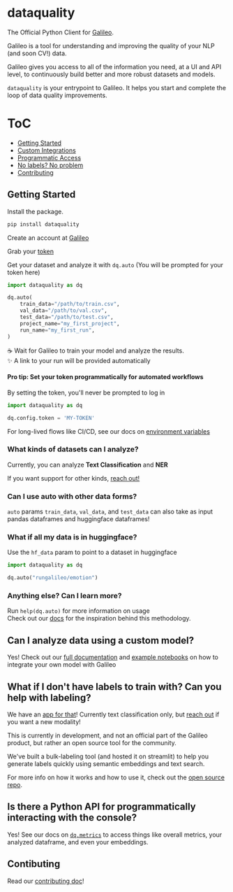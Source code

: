 # dataquality

The Official Python Client for [Galileo](https://rungalileo.io).

Galileo is a tool for understanding and improving the quality of your NLP (and soon CV!) data.

Galileo gives you access to all of the information you need, at a UI and API level, to continuously build better and more robust datasets and models.

`dataquality` is your entrypoint to Galileo. It helps you start and complete the loop of data quality improvements.

# ToC
* [Getting Started](#getting-started)
* [Custom Integrations](#can-i-analyze-data-using-a-custom-model)
* [Programmatic Access](#is-there-a-python-api-for-programmatically-interacting-with-the-console)
* [No labels? No problem](#what-if-i-dont-have-labels-to-train-with-can-you-help-with-labeling)
* [Contributing](#contibuting)

## Getting Started

Install the package.
```sh
pip install dataquality
```

Create an account at [Galileo](https://console.cloud.rungalileo.io/sign-up)

Grab your [token](https://console.cloud.rungalileo.io/get-token)

Get your dataset and analyze it with `dq.auto`
(You will be prompted for your token here)
```python
import dataquality as dq

dq.auto(
    train_data="/path/to/train.csv",
    val_data="/path/to/val.csv",
    test_data="/path/to/test.csv",
    project_name="my_first_project",
    run_name="my_first_run",
)
```

☕️ Wait for Galileo to train your model and analyze the results.  
✨ A link to your run will be provided automatically

#### Pro tip: Set your token programmatically for automated workflows
By setting the token, you'll never be prompted to log in
```python
import dataquality as dq

dq.config.token = 'MY-TOKEN'
```
For long-lived flows like CI/CD, see our docs on [environment variables](https://rungalileo.gitbook.io/galileo/python-library-api/environment-variables)

### What kinds of datasets can I analyze?
Currently, you can analyze **Text Classification** and **NER**

If you want support for other kinds, [reach out!](https://github.com/rungalileo/dataquality/issues/new?assignees=ben-epstein&labels=enhancement&template=feature.md&title=%5BFEATURE%5D)

### Can I use auto with other data forms?
`auto` params `train_data`, `val_data`, and `test_data` can also take as input pandas dataframes and huggingface dataframes!

### What if all my data is in huggingface?
Use the `hf_data` param to point to a dataset in huggingface
```python
import dataquality as dq

dq.auto("rungalileo/emotion")
```

### Anything else? Can I learn more?
Run `help(dq.auto)` for more information on usage<br>
Check out our [docs](https://rungalileo.gitbook.io/galileo/getting-started/add-your-data-to-galileo/dq-auto) for the inspiration behind this methodology.


## Can I analyze data using a custom model?
Yes! Check out our [full documentation](https://rungalileo.gitbook.io/galileo/getting-started/byom-bring-your-own-model) and [example notebooks](https://rungalileo.gitbook.io/galileo/example-notebooks) on how to integrate your own model with Galileo

## What if I don't have labels to train with? Can you help with labeling?
We have an [app for that](https://github.com/rungalileo/bulk-labeling/)! Currently text classification only, but [reach out](https://github.com/rungalileo/bulk-labeling/issues/new?assignee=ben-epstein) if you want a new modality!<br>

This is currently in development, and not an official part of the Galileo product, but rather an open source tool for the community.

We've built a bulk-labeling tool (and hosted it on streamlit) to help you generate labels quickly using semantic embeddings and text search.

For more info on how it works and how to use it, check out the [open source repo](https://github.com/rungalileo/bulk-labeling/).

## Is there a Python API for programmatically interacting with the console?
Yes! See our docs on [`dq.metrics`](https://rungalileo.gitbook.io/galileo/python-library-api/dq.metrics) to access things like overall metrics, your analyzed dataframe, and even your embeddings.


## Contibuting

Read our [contributing doc](./CONTRIBUTING.md)!

